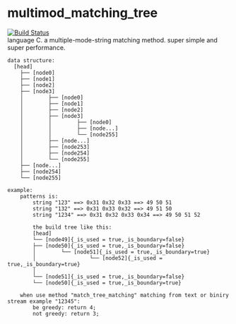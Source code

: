 multimod_matching_tree
======================

[![Build Status](https://travis-ci.org/zsummer/multimod_matching_tree.svg?branch=master)](https://travis-ci.org/zsummer/multimod_matching_tree)    
language C. a multiple-mode-string matching method. super simple and super performance.

```
data structure:  
  [head]  
	├── [node0]  
	├── [node1]  
	├── [node2]  
	├── [node3]  
	│        ├── [node0]  
	│        ├── [node1]  
	│        ├── [node2]  
	│        ├── [node3]  
	│        │        ├── [node0]  
	│        │        ├── [node...]  
	│        │        └── [node255]  
	│        ├── [node...]  
	│        ├── [node253]  
	│        ├── [node254]  
	│        └── [node255]  
	├── [node...]  
	├── [node254]  
	└── [node255]  
  
example:  
	patterns is:  
		string "123" ==> 0x31 0x32 0x33 ==> 49 50 51  
		string "132" ==> 0x31 0x33 0x32 ==> 49 51 50  
		string "1234" ==> 0x31 0x32 0x33 0x34 ==> 49 50 51 52  

		the build tree like this:  
		[head]  
		└── [node49]{_is_used = true,_is_boundary=false}  
		├── [node50]{_is_used = true,_is_boundary=false}  
		│        └── [node51]{_is_used = true,_is_boundary=true}  
		│		          └── [node52]{_is_used = true,_is_boundary=true}  
		│  
		└── [node51]{_is_used = true,_is_boundary=false}  
		└── [node50]{_is_used = true,_is_boundary=true}  

	when use method "match_tree_matching" matching from text or biniry stream example "12345":  
		be greedy: return 4;  
		not greedy: return 3;  
```


